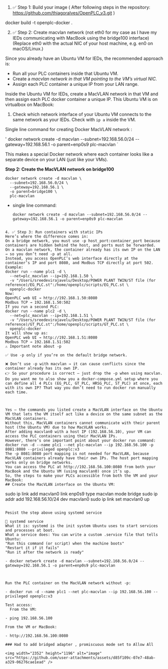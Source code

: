 1. ✅ Step 1: Build your image
( After following steps in the repository: https://github.com/thiagoralves/OpenPLC_v3.git )

docker build -t openplc-docker .

2. ✅ Step 2: Create macvlan network (not eth0 for my case as I have my IEDs communicating with MacBook using the bridge100 interface)
(Replace eth0 with the actual NIC of your host machine, e.g. en0 on macOS/Linux.)

Since you already have an Ubuntu VM for IEDs, the recommended approach is:

- Run all your PLC containers inside that Ubuntu VM.
- Create a *macvlan network in that VM pointing to the VM’s virtual NIC.*
- Assign each PLC container a unique IP from your LAN range.


Inside the Ubuntu VM for IEDs, create a MacVLAN network in that VM and then assign each PLC docker container a unique IP. This Ubuntu VM is on virtualbox on MacBook:

1) Check which network interface of your Ubuntu VM connects to the same network as your IEDs. Check with `ip a` inside the VM.

Single line command for creating Docker MacVLAN network :

' docker network create -d macvlan --subnet=192.168.56.0/24 --gateway=192.168.56.1 -o parent=enp0s9 plc-macvlan `


This makes a special Docker network where each container looks like a separate device on your LAN (just like your VMs).

**Step 2: Create the MacVLAN network on bridge100**

```
docker network create -d macvlan \
  --subnet=192.168.56.0/24 \
  --gateway=192.168.56.1 \
  -o parent=bridge100 \
  plc-macvlan
```
- single line command:
  ```
  docker network create -d macvlan --subnet=192.168.56.0/24 --gateway=192.168.56.1 -o parent=enp0s9 plc-macvlan
```

4. ✅ Step 3: Run containers with static IPs
Here’s where the difference comes in:
On a bridge network, you must use -p host_port:container_port because containers are hidden behind the host, and ports must be forwarded.
On a macvlan network, the container already has its own IP on the LAN → so you don’t need -p at all.
Instead, you access OpenPLC’s web interface directly at the container’s IP and port 8080, and Modbus TCP directly at port 502.
Example:
docker run --name plc1 -d \
  --net=plc_macvlan --ip=192.168.1.50 \
  -v "/Users/sreedevirajavelu/Desktop/POWER PLANT TWIN/ST file (for reference)/EG_PLC.st":/home/openplc/scripts/EG_PLC.st \
  openplc-docker
Now:
OpenPLC web UI → http://192.168.1.50:8080
Modbus TCP → 192.168.1.50:502
If you run a second PLC:
docker run --name plc2 -d \
  --net=plc_macvlan --ip=192.168.1.51 \
  -v "/Users/sreedevirajavelu/Desktop/POWER PLANT TWIN/ST file (for reference)/GT_PLC.st":/home/openplc/scripts/GT_PLC.st \
  openplc-docker
It will show up as:
OpenPLC web UI → http://192.168.1.51:8080
Modbus TCP → 192.168.1.51:502
⚠️ Important note about -p

✅ Use -p only if you’re on the default bridge network.

❌ Don’t use -p with macvlan → it can cause conflicts since the container already has its own IP.
👉 So your procedure is correct — just drop the -p when using macvlan.
Do you want me to also show you a docker-compose.yml setup where you can define all 4 PLCs (EG_PLC, GT_PLC, HRSG_PLC, ST_PLC) at once, each with its own IP? That way you don’t need to run docker run manually each time.



Yes — the commands you listed create a MacVLAN interface on the Ubuntu VM that lets the VM itself act like a device on the same subnet as the MacVLAN containers.
Without this, MacVLAN containers cannot communicate with their parent host (the Ubuntu VM) due to how MacVLAN works.
After adding macvlan0 with a host IP (192.168.56.10), your VM can access the PLC containers using their MacVLAN IPs.
However, there’s one important point about your docker run command:
docker run -d --name plc1 --net plc-macvlan --ip 192.168.56.100 -p 8081:8080 --privileged openplc:v3
The -p 8081:8080 port mapping is not needed for MacVLAN, because MacVLAN containers already have their own IPs. The host port mapping works only on bridge networks.
You can access the PLC at http://192.168.56.100:8080 from both your MacBook and the Ubuntu VM (using macvlan0) once it’s up.
So, the steps to make your PLCs accessible from both the VM and your MacBook:
## Create the MacVLAN interface on the Ubuntu VM:

```

sudo ip link add macvlan0 link enp0s9 type macvlan mode bridge
sudo ip addr add 192.168.56.10/24 dev macvlan0
sudo ip link set macvlan0 up

```

Pesist the step above using systemd service

🔹 systemd service
What it is: systemd is the init system Ubuntu uses to start services and processes at boot.
What a service does: You can write a custom .service file that tells Ubuntu:
"Run this command (or script) when the machine boots"
"Restart it if it fails"
"Run it after the network is ready"  

- docker network create -d macvlan --subnet=192.168.56.0/24 --gateway=192.168.56.1 -o parent=enp0s9 plc-macvlan



Run the PLC container on the MacVLAN network without -p:

- docker run -d --name plc1 --net plc-macvlan --ip 192.168.56.100 --privileged openplc:v3

Test access:
  From the VM:
  
- ping 192.168.56.100
  
From the VM or MacBook:

- http://192.168.56.100:8080

### Had to add bridged adapter , promiscuous mode set to Allow All

<img width="2352" height="1196" alt="image" src="https://github.com/user-attachments/assets/d85f109c-07e7-48ab-a329-06276cae1ead" />
